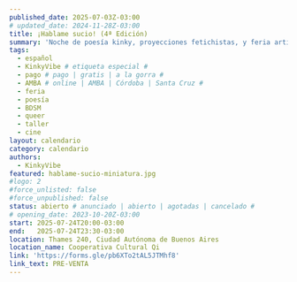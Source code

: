 ```yaml
---
published_date: 2025-07-03Z-03:00
# updated_date: 2024-11-28Z-03:00
title: ¡Hablame sucio! (4ª Edición)
summary: 'Noche de poesía kinky, proyecciones fetichistas, y feria artística'
tags:
  - español
  - KinkyVibe # etiqueta especial #
  - pago # pago | gratis | a la gorra #
  - AMBA # online | AMBA | Córdoba | Santa Cruz #
  - feria
  - poesía
  - BDSM
  - queer
  - taller
  - cine
layout: calendario
category: calendario
authors:
  - KinkyVibe
featured: hablame-sucio-miniatura.jpg
#logo: 2
#force_unlisted: false
#force_unpublished: false
status: abierto # anunciado | abierto | agotadas | cancelado #
# opening_date: 2023-10-20Z-03:00
start: 2025-07-24T20:00-03:00
end:   2025-07-24T23:30-03:00
location: Thames 240, Ciudad Autónoma de Buenos Aires
location_name: Cooperativa Cultural Qi
link: 'https://forms.gle/pb6XTo2tAL5JTMhf8'
link_text: PRE-VENTA
---
```

<!-- ## FERIA
Durante todo el evento va a haber feria artistica kinky
- [Mi Pieza Acción Gráfica](https://instagram.com/mipieza.graff) - [Fanzines](https://drive.google.com/file/d/1S0ZOcOmxApX9j5_RP_JxDUokrCgLWPCY/view)
- [Leo (elle/él)](https://instagram.com/leoncitowo) - Fanzines
- [KamiKama](https://instagram.com/KamiKama_) - Fanzines y stickers
- [Joakim](http://exclitorisdehiena/) - Comic fantasia consent non consent

Con tu entrada te sumas a la rifa donde podes ganar arte de les feriantes!


## 19:00-20:30 Introducción al Relato Erótico
[Bea Casal](https://instagram.com/beag.casal) (ella/elles) facilitará un taller de Introducción al Relato erótico

(Cupo limitado. Hasta 10 personas)

El mismo propone una introducción al género narrativo de la erótica. Se enfoca en la preparación y el desarrollo de una trama erótica en el formato cuento.

Temario:
- La imagen como punto de partida
- La tensión erótica
- El desarrollo hasta el clímax
- Cuestiones de estilo (sensorialidad y vocabulario)

## 20:45-21:15 Proyección
Proyecciones de:
- Mora (ella)
- [Fresi](https://instagram.com/princesa.fresitauwu) (ella/él/elle)
- Magdalena Azcazuri (ella)


## 21:30-23:30 Lecturas
Poesía de:
- Leoncito (elle/él)
- [Océano](https://instagram.com/lilith.marika) (elles)
- Cielo Castiglione (elle/él)
- Eneas (él)
- [Lu Tomas](https://instagram.com/lluuuuciaa) (él)
- ale dev (él / elle)
- [Avi](https://instagram.com/espectro__solar) (elle)
- Tatiana (ella)
- Pi (ella/elle/él)
- [Cande Fuego](https://instagram.com/pieceoftorta) (ella/elle)
- Alex (ella)
- [Miss Therya](https://instagram.com/misstherya) (ella)
- [Ro](https://instagram.com/lady.amarula) (ella)
- [Vicky](https://instagram.com/josephyn_89) (ella) -->